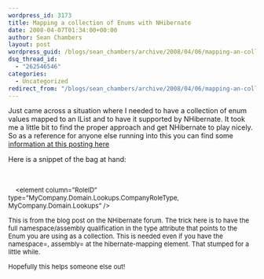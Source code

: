 ```yaml
---
wordpress_id: 3173
title: Mapping a collection of Enums with NHibernate
date: 2008-04-07T01:34:00+00:00
author: Sean Chambers
layout: post
wordpress_guid: /blogs/sean_chambers/archive/2008/04/06/mapping-an-collection-of-enums-with-nhibernate.aspx
dsq_thread_id:
  - "262546546"
categories:
  - Uncategorized
redirect_from: "/blogs/sean_chambers/archive/2008/04/06/mapping-an-collection-of-enums-with-nhibernate.aspx/"
---
```

Just came across a situation where I needed to have a collection of enum values mapped to an IList and to have it supported by NHibernate. It took me a little bit to find the proper approach and get NHibernate to play nicely. So as a reference for anyone else running into this you can find some <A class="" href="http://forum.hibernate.org/viewtopic.php?t=955766" target="_blank">information at this posting here</A>


  


Here is a snippet of the bag at hand:


  


<FONT size="2"><bag name=&#8221;companyRoleList&#8221; access=&#8221;field&#8221; lazy=&#8221;false&#8221; cascade=&#8221;none&#8221; table=&#8221;CompanyRole&#8221; > <BR />&nbsp;&nbsp;&nbsp; <key column=&#8221;CompanyID&#8221; /> <BR />&nbsp;&nbsp;&nbsp; <element column=&#8221;RoleID&#8221; type=&#8221;MyCompany.Domain.Lookups.CompanyRoleType, MyCompany.Domain.Lookups&#8221; /> <BR /></bag></FONT>


  


<FONT size="2">This is from the blog post on the NHibernate forum. The trick here is to have the full namespace/assembly qualification in the type attribute that points to the Enum you are using as a collection. This is needed even if you have the namespace=, assembly= at the hibernate-mapping element. That stumped for a little while.</FONT>


  


<FONT size="2">Hopefully this helps someone else out!</FONT>